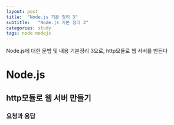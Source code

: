```yaml
---
layout: post
title:  "Node.js 기본 정리 3"
subtitle:   "Node.js 기본 정리 3"
categories: study
tags: node nodejs
---
```


Node.js에 대한 문법 및 내용 기본정리 3으로, http모듈로 웹 서버를 만든다

# Node.js

## http모듈로 웹 서버 만들기

### 요청과 응답

